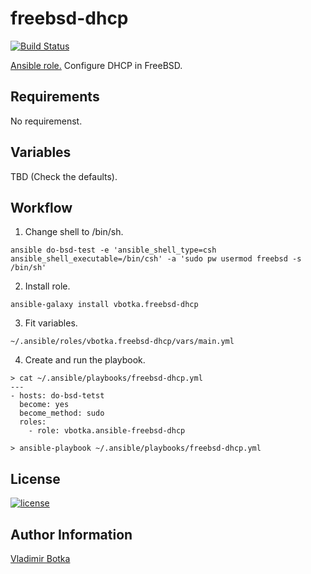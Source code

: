 freebsd-dhcp
============

[![Build Status](https://travis-ci.org/vbotka/ansible-freebsd-dhcp.svg?branch=master)](https://travis-ci.org/vbotka/ansible-freebsd-dhcp)

[Ansible role.](https://galaxy.ansible.com/vbotka/freebsd-dhcp/) Configure DHCP in FreeBSD.


Requirements
------------

No requiremenst.



Variables
---------

TBD (Check the defaults).


Workflow
--------

1) Change shell to /bin/sh.

```
ansible do-bsd-test -e 'ansible_shell_type=csh ansible_shell_executable=/bin/csh' -a 'sudo pw usermod freebsd -s /bin/sh'
```

2) Install role.

```
ansible-galaxy install vbotka.freebsd-dhcp
```

3) Fit variables.

```
~/.ansible/roles/vbotka.freebsd-dhcp/vars/main.yml
```

4) Create and run the playbook.

```
> cat ~/.ansible/playbooks/freebsd-dhcp.yml
---
- hosts: do-bsd-tetst
  become: yes
  become_method: sudo
  roles:
    - role: vbotka.ansible-freebsd-dhcp
    
> ansible-playbook ~/.ansible/playbooks/freebsd-dhcp.yml
```


License
-------

[![license](https://img.shields.io/badge/license-BSD-red.svg)](https://www.freebsd.org/doc/en/articles/bsdl-gpl/article.html)


Author Information
------------------

[Vladimir Botka](https://botka.link)
